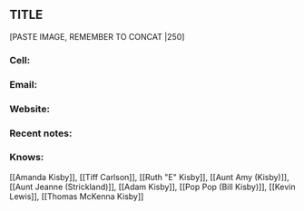 ## TITLE

[PASTE IMAGE, REMEMBER TO CONCAT |250]

### Cell: 
### Email: 
### Website: 

### Recent notes:


### Knows:
[[Amanda Kisby]], [[Tiff Carlson]], [[Ruth "E" Kisby]], [[Aunt Amy (Kisby)]], [[Aunt Jeanne (Strickland)]], [[Adam Kisby]], [[Pop Pop (Bill Kisby)]], [[Kevin Lewis]], [[Thomas McKenna Kisby]]